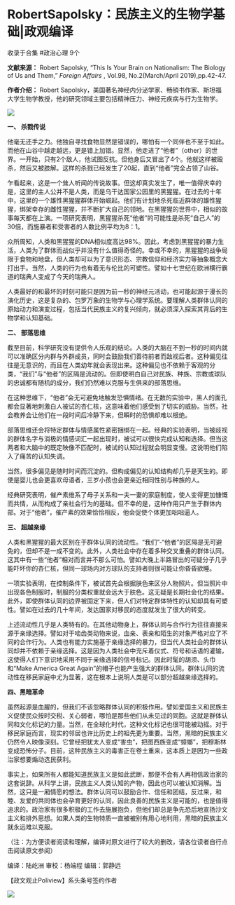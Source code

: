 # RobertSapolsky：民族主义的生物学基础|政观编译


收录于合集 #政治心理 9个

**文献来源：** Robert Sapolsky, “This Is Your Brain on Nationalism: The Biology of
Us and Them,” _Foreign Affairs_ , Vol.98, No.2(March/April 2019),pp.42-47.  

  

 **作者介绍：** Robert
Sapolsky，美国著名神经内分泌学家、畅销书作家、斯坦福大学生物学教授，他的研究领域主要包括精神压力、神经元疾病与行为生物学。

  

![](/images/264/2.png)

  

  
  

  

  

  

 **一、 杀戮传说**

  

他毫无还手之力。他独自寻找食物显然是错误的，哪怕有一个同伴也不至于如此。而他在山谷中越走越远，更是错上加错。显然，他走进了“他者”（other）的世界。一开始，只有2个敌人，他试图反抗。但他身后又冒出了4个。他就这样被殴杀，然后又被肢解。这样的杀戮已经发生了20起，直到“他者”完全占领了山谷。

  

乍看起来，这是一个耸人听闻的传说故事。但这却真实发生了，唯一值得庆幸的是，这里的主人公并不是人类，而是乌干达国家公园里的黑猩猩。在过去的十年中，这里的一个雄性黑猩猩群体开始崛起。他们有计划地杀死临近群体的雄性猩猩，绑架幸存的雌性猩猩，并不断扩大自己的领地。在黑猩猩的世界中，相似的故事每天都在上演。一项研究表明，黑猩猩杀死“他者”的可能性是杀死“自己人”的30倍，而施暴者和受害者的人数比例平均为8：1。

  

众所周知，人类和黑猩猩的DNA相似度高达98%。因此，考虑到黑猩猩的暴力生活，人类为了群体而战似乎并没有什么值得奇怪的。幸或不幸的，黑猩猩的战争局限于食物和地盘，但人类却可以为了意识形态、宗教信仰和经济实力等抽象概念大打出手。当然，人类的行为也有着无与伦比的可塑性。譬如十七世纪在欧洲横行霸道的瑞典人变成了今天的瑞典人。

  

人类最好的和最坏的时刻可能只是因为前一秒的神经元活动，也可能起源于漫长的演化历史，这是复杂的、包罗万象的生物学与心理学系统。要理解人类群体认同的原始动力和演变过程，包括当代民族主义的复兴倾向，就必须深入探索其背后的生物学和认知基础。

  

  

 **二、 部落思维**

  

截至目前，科学研究没有提供令人乐观的结论。人类的大脑在不到一秒的时间内就可以准确区分内群与外群成员，同时会鼓励我们善待前者而敌视后者。这种偏见往往是无意识的，而且在人类幼年就会表现出来。这种偏见也不依赖于客观的分类，“我们”与“他者”的区隔是流动的。但即使明白自己对民族、种族、宗教或球队的忠诚都有随机的成分，我们仍然难以克服与生俱来的部落思维。

  

在这种思维下，“他者”会无可避免地触发恐惧情绪。在无数的实验中，黑人的面孔都会显著地刺激白人被试的杏仁核，这意味着他们感受到了切实的威胁。当然，社会教养会让他们在一段时间后冷静下来，但瞬时的恐惧却难以根绝。

  

部落思维还会将特定群体与情感属性紧密捆绑在一起。经典的实验表明，当被歧视的群体名字与消极的情感词汇一起出现时，被试可以很快完成认知和选择。但当这两者和大脑中的既定映像不匹配时，被试的认知过程就会明显变慢。这说明他们陷入了痛苦的认知失调。

  

当然，很多偏见是随时时间而沉淀的。但构成偏见的认知结构却几乎是天生的。即使是婴儿也会更喜欢母语者，三岁小孩也会更亲近相同性别与种族的人。

  

经典研究表明，催产素维系了母子关系和一夫一妻的家庭制度，使人变得更加慷慨而共情，从而构成了亲社会行为的基础。但不幸的是，这种作用只产生于群体内部。对于“他者”，催产素的效果恰恰相反，他会促使个体更加咄咄逼人。

  

  

 **三、 超越亲缘**

  

人类和黑猩猩的最大区别在于群体认同的流动性。“我们”-“他者”的区隔是无可避免的，但却不是一成不变的。此外，人类社会中存在着多种交叉重叠的群体认同。这其中有一些“他者”相对而言并不那么可怕。譬如大晚上半路冒出的可疑分子几乎能吓坏你的杏仁核，但同一球场内对方球队的支持者则很可能让你昏昏欲睡。

  

一项实验表明，在控制条件下，被试首先会根据肤色来区分人物照片。但当照片中出现各色制服时，制服的分类权重就会远大于肤色。这无疑是长期社会化的结果。此外，即使群体认同的边界被固定下来，但人们对特定群体特性的认知却具有可塑性。譬如在过去的几十年间，发达国家对移民的态度就发生了很大的转变。

  

上述流动性几乎是人类特有的。在其他动物身上，群体认同与合作行为往往直接来源于亲缘选择。譬如对于啮齿类动物来说，血亲、表亲和陌生的对象严格对应了不同的合作行为。人类也有能力实施基于亲缘选择的暴力，但当代人类社会的群体认同却并不依赖于亲缘选择。这是因为人类社会中充斥着仪式、符号和话语的灌输，这使得人们下意识地采用不同于亲缘选择的信号标记。因此时髦的胡须、头巾和“Make
America Great Again”的帽子也能产生强大的群体认同。群体认同的流动性在移民家庭中尤为显著，这在根本上说明人类是可以部分超越亲缘选择的。

  

  

 **四、黑暗革命**  

  

虽然起源是血腥的，但我们不该忽略群体认同的积极作用。譬如爱国主义和民族主义促使民众按时交税、关心弱者，哪怕是那些他们从未见过的同胞。这就是群体认同和文化标记的力量。当然，在全球化时代，这种文化标记也很可能被动摇。对于移民家庭而言，现实的邻居也许比历史上的祖先更为重要。当然，黑暗的民族主义仍然令人映像深刻。它曾经把犹太人变成“害虫”，把图西族变成“蟑螂”，把穆斯林变成恐怖分子。目前，这种民族主义的毒害正在卷土重来，这本质上是因为一些政治家想要煽动选民获利。

  

事实上，如果所有人都能知道民族主义是如此武断，那便不会有人再相信政治家的这套说辞。从科学上讲，民族主义人类认知的产物，因此也可以被认知消解。当然，这只是一厢情愿的想法。群体认同可以鼓励合作、信任和团结，反过来，和睦、友爱的共同体也会孕育更好的认同，因此良善的民族主义是可能的，也是值得追求的。政治家有很多积极的工作去施展抱负，但他们却总是争先恐后地宣扬沙文主义和排外思想。如果人类的生物特质一直被被别有用心地利用，黑暗的民族主义就永远难以克服。

  

（注：为方便读者阅读和理解，编译对原文进行了较大的删改，请各位读者自行点击阅读原文参阅）

  

编译：陆屹洲 审校：杨端程 编辑：郭静远

【政文观止Poliview】系头条号签约作者

  

![](/images/264/3.jpeg)

  

